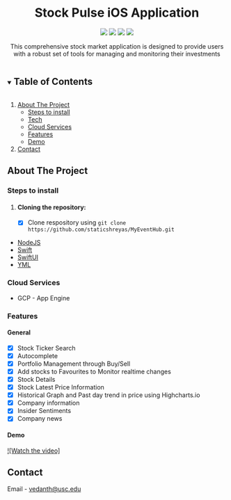 <div align="center">
 
<h1 align="center">Stock Pulse iOS Application</h1>

[![](https://img.shields.io/badge/App_Made_with-Swift-red?style=for-the-badge&logo=swift)](#)
[![](https://img.shields.io/badge/Backend_Made_with-NodeJS-green?style=for-the-badge&logo=node)](#)
[![](https://img.shields.io/badge/IDE-XCode-blue?style=for-the-badge&logo=visual-studio-code)](#)
[![](https://img.shields.io/badge/Hosted_On-GCP-white.svg?style=for-the-badge&logo=google-cloud&logoColor=white)](#)
</div>

<p align="center">
This comprehensive stock market application is designed to provide users with a robust set of tools for managing and monitoring their investments
</p>

<!-- TABLE OF CONTENTS -->
<details open="open">
  <summary><h2 style="display: inline-block">Table of Contents</h2></summary>
  <ol>
    <li>
      <a href="#about-the-project">About The Project</a>
      <ul>
      <li><a href="#steps-to-install">Steps to install</a></li>
        <li><a href="#technologies">Tech</a></li>
       <li><a href="#cloud-services">Cloud Services</a></li>
       <li><a href="#features">Features</a></li>
       <li><a href="#demo">Demo</a></li>
      </ul>
    </li>
    <li><a href="#contact">Contact</a></li>
  </ol>
</details>

<!-- ABOUT THE PROJECT -->
## About The Project

### Steps to install
1. #### Cloning the repository: 
   - [x] Clone respository using `git clone https://github.com/staticshreyas/MyEventHub.git` 

* [NodeJS](#)
* [Swift](#)
* [SwiftUI](#)
* [YML](#)

### Cloud Services

* GCP - App Engine

### Features

#### General

- [x] Stock Ticker Search
- [x] Autocomplete 
- [x] Portfolio Management through Buy/Sell
- [x] Add stocks to Favourites to Monitor realtime changes
- [x] Stock Details
- [x] Stock Latest Price Information
- [x] Historical Graph and Past day trend in price using Highcharts.io
- [x] Company information
- [x] Insider Sentiments
- [x] Company news

<!-- DEMO -->
#### Demo

[![Watch the video]](https://youtu.be/z2G_THaWrhw)


<!-- CONTACT -->
## Contact

Email  - vedanth@usc.edu
